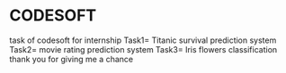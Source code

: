 # CODESOFT
task of codesoft for internship 
Task1= Titanic survival prediction system
Task2= movie rating prediction system 
Task3= Iris flowers classification 
thank you for giving me a chance 
